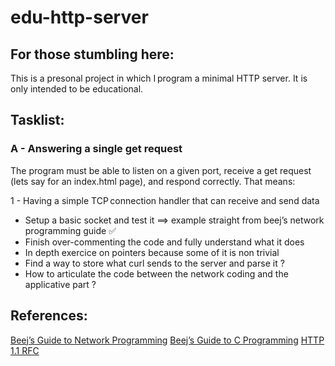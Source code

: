 # edu-http-server

## For those stumbling here:
This is a presonal project in which I program a minimal HTTP server. It is only intended to be educational.

## Tasklist:

### A - Answering a single get request

The program must be able to listen on a given port, receive a get request (lets say for an index.html page), and respond correctly.
That means:

1 - Having a simple TCP connection handler that can receive and send data

* Setup a basic socket and test it ==> example straight from beej’s network programming guide :white_check_mark:
* Finish over-commenting the code and fully understand what it does
* In depth exercice on pointers because some of it is non trivial
* Find a way to store what curl sends to the server and parse it ?
* How to articulate the code between the network coding and the applicative part ?


## References:

[Beej’s Guide to Network Programming](https://beej.us/guide/bgnet/html/)
[Beej’s Guide to C Programming](https://beej.us/guide/bgc/)
[HTTP 1.1 RFC ](https://datatracker.ietf.org/doc/html/rfc2616)

